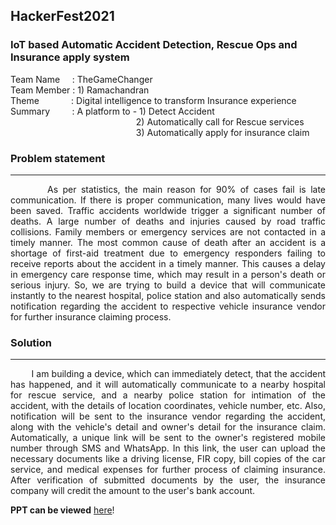 ## HackerFest2021
### IoT based Automatic Accident Detection, Rescue Ops and Insurance apply system

Team Name &nbsp;&nbsp;&nbsp;&nbsp;: TheGameChanger <br>
Team Member : 1) Ramachandran <br>
Theme &nbsp;&nbsp;&nbsp;&nbsp;&nbsp;&nbsp;&nbsp;&nbsp;&nbsp;&nbsp;&nbsp;&nbsp;: Digital intelligence to transform Insurance experience <br>
Summary&nbsp;&nbsp;&nbsp;&nbsp;&nbsp;&nbsp;&nbsp;&nbsp; : A platform to - 1) Detect Accident <br>
&nbsp;&nbsp;&nbsp;&nbsp;&nbsp;&nbsp;&nbsp;&nbsp;&nbsp;&nbsp;&nbsp;&nbsp;&nbsp;&nbsp;&nbsp;&nbsp;&nbsp;&nbsp;&nbsp;&nbsp;&nbsp;&nbsp;&nbsp;&nbsp;&nbsp;&nbsp;&nbsp;&nbsp;&nbsp;&nbsp;&nbsp;&nbsp;&nbsp;&nbsp;&nbsp;&nbsp;&nbsp;&nbsp;&nbsp;&nbsp;&nbsp;&nbsp;&nbsp;&nbsp;&nbsp;&nbsp;&nbsp;&nbsp;&nbsp;&nbsp; 2) Automatically call for Rescue services <br>
&nbsp;&nbsp;&nbsp;&nbsp;&nbsp;&nbsp;&nbsp;&nbsp;&nbsp;&nbsp;&nbsp;&nbsp;&nbsp;&nbsp;&nbsp;&nbsp;&nbsp;&nbsp;&nbsp;&nbsp;&nbsp;&nbsp;&nbsp;&nbsp;&nbsp;&nbsp;&nbsp;&nbsp;&nbsp;&nbsp;&nbsp;&nbsp;&nbsp;&nbsp;&nbsp;&nbsp;&nbsp;&nbsp;&nbsp;&nbsp;&nbsp;&nbsp;&nbsp;&nbsp;&nbsp;&nbsp;&nbsp;&nbsp;&nbsp;&nbsp; 3) Automatically apply for insurance claim <br>

### Problem statement
<hr>
<p style="text-align: justify; text-justify: inter-word;">
&nbsp;&nbsp;&nbsp;&nbsp;&nbsp;&nbsp;&nbsp;&nbsp;As per statistics, the main reason for 90% of cases fail is late communication. If there is proper communication, many lives would have been saved. Traffic accidents worldwide trigger a significant number of deaths. A large number of deaths and injuries caused by road traffic collisions. Family members or emergency services are not contacted in a timely manner. The most common cause of death after an accident is a shortage of first-aid treatment due to emergency responders failing to receive reports about the accident in a timely manner. This causes a delay in emergency care response time, which may result in a person's death or serious injury. So, we are trying to build a device that will communicate instantly to the nearest hospital, police station and also automatically sends notification regarding the accident to respective vehicle insurance vendor for further insurance claiming process.
</p>

### Solution
<hr>
<p style="text-align: justify; text-justify: inter-word;">
&nbsp;&nbsp;&nbsp;&nbsp;&nbsp;&nbsp;&nbsp;&nbsp;I am building a device, which can immediately detect, that the accident has happened, and it will automatically communicate to a nearby hospital for rescue service, and a nearby police station for intimation of the accident, with the details of location coordinates, vehicle number, etc. Also, notification will be sent to the insurance vendor regarding the accident, along with the vehicle's detail and owner's detail for the insurance claim. Automatically, a unique link will be sent to the owner's registered mobile number through SMS and WhatsApp. In this link, the user can upload the necessary documents like a driving license, FIR copy, bill copies of the car service, and medical expenses for further process of claiming insurance. After verification of submitted documents by the user, the insurance company will credit the amount to the user's bank account.
</p>

<strong>PPT can be viewed</strong> <a href="https://www.canva.com/design/DAEZpDP6Av8/X36xhKftlrGQbmotR1wDHw/view?utm_content=DAEZpDP6Av8&utm_campaign=designshare&utm_medium=link&utm_source=sharebutton">here</a>!
